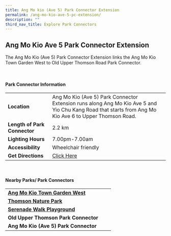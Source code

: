 ```yaml
---
title: Ang Mo kio (Ave 5) Park Connector Extension
permalink: /ang-mo-kio-ave-5-pc-extension/
description: ""
third_nav_title: Explore Park Connectors
---
```

## Ang Mo Kio Ave 5 Park Connector Extension


The Ang Mo Kio (Ave 5) Park Connector Extension links the Ang Mo Kio Town Garden West to Old Upper Thomson Road Park Connector. 

<br>

#### Park Connector Information

|  |  |  |
| -------- | -------- | -------- |
| **Location** | Ang Mo Kio (Ave 5) Park Connector Extension runs along Ang Mo Kio Ave 5 and Yio Chu Kang Road that starts from Ang Mo Kio Ave 6 to Upper Thomson Road. |  |
| **Length of Park Connector** | 2.2 km  |  |
| **Lighting Hours** | 7.00pm-7.00am | |
| **Accessibility** | Wheelchair friendly | |
| **Get Directions** |  [Click Here](https://www.onemap.gov.sg/?lat=1.3566279&amp;lng=103.8082477) | |

<br>


#### Nearby Parks/ Park Connectors

|   |  |  |
| -------- | -------- | -------- |
| **[Ang Mo Kio Town Garden West](https://www.nparks.gov.sg/gardens-parks-and-nature/parks-and-nature-reserves/ang-mo-kio-town-garden-west)** | | |
| **[Thomson Nature Park](https://www.nparks.gov.sg/gardens-parks-and-nature/parks-and-nature-reserves/thomson-nature-park)** |||
| **[Serenade Walk Playground](https://www.nparks.gov.sg/gardens-parks-and-nature/parks-and-nature-reserves/serenade-walk-playground)** |||
| **Old Upper Thomson Park Connector** | | |
| **Ang Mo Kio (Ave 5) Park Connector** | | |